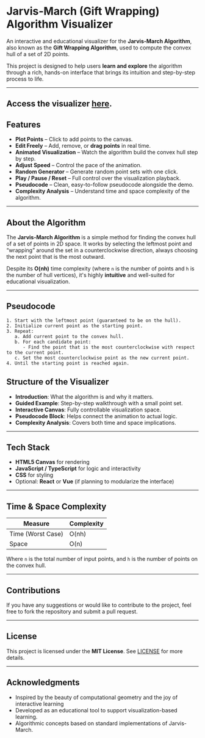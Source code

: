 # Jarvis-March (Gift Wrapping) Algorithm Visualizer

An interactive and educational visualizer for the **Jarvis-March Algorithm**, also known as the **Gift Wrapping Algorithm**, used to compute the convex hull of a set of 2D points.

This project is designed to help users **learn and explore** the algorithm through a rich, hands-on interface that brings its intuition and step-by-step process to life.

---

##  Access the visualizer [here](https://omjoshi119.github.io/Jarvis-March-Algorithm-Visualizer).

## Features

- **Plot Points** – Click to add points to the canvas.
- **Edit Freely** – Add, remove, or **drag points** in real time.
- **Animated Visualization** – Watch the algorithm build the convex hull step by step.
- **Adjust Speed** – Control the pace of the animation.
- **Random Generator** – Generate random point sets with one click.
- **Play / Pause / Reset** – Full control over the visualization playback.
- **Pseudocode** – Clean, easy-to-follow pseudocode alongside the demo.
- **Complexity Analysis** – Understand time and space complexity of the algorithm.

---

## About the Algorithm

The **Jarvis-March Algorithm** is a simple method for finding the convex hull of a set of points in 2D space. It works by selecting the leftmost point and “wrapping” around the set in a counterclockwise direction, always choosing the next point that is the most outward.

Despite its **O(nh)** time complexity (where `n` is the number of points and `h` is the number of hull vertices), it's highly **intuitive** and well-suited for educational visualization.

---


## Pseudocode

```
1. Start with the leftmost point (guaranteed to be on the hull).
2. Initialize current point as the starting point.
3. Repeat:
   a. Add current point to the convex hull.
   b. For each candidate point:
      - Find the point that is the most counterclockwise with respect to the current point.
   c. Set the most counterclockwise point as the new current point.
4. Until the starting point is reached again.
```

## Structure of the Visualizer

- **Introduction**: What the algorithm is and why it matters.
- **Guided Example**: Step-by-step walkthrough with a small point set.
- **Interactive Canvas**: Fully controllable visualization space.
- **Pseudocode Block**: Helps connect the animation to actual logic.
- **Complexity Analysis**: Covers both time and space implications.

---

## Tech Stack

- **HTML5 Canvas** for rendering
- **JavaScript / TypeScript** for logic and interactivity
- **CSS** for styling
- Optional: **React** or **Vue** (if planning to modularize the interface)

---

## Time & Space Complexity

| Measure           | Complexity       |
|------------------|------------------|
| Time (Worst Case) | O(nh)            |
| Space             | O(n)             |

Where `n` is the total number of input points, and `h` is the number of points on the convex hull.

---

## Contributions

If you have any suggestions or would like to contribute to the project, feel free to fork the repository and submit a pull request.

---

## License

This project is licensed under the **MIT License**. See [LICENSE](LICENSE) for more details.

---

## Acknowledgments

- Inspired by the beauty of computational geometry and the joy of interactive learning 
- Developed as an educational tool to support visualization-based learning.
- Algorithmic concepts based on standard implementations of Jarvis-March.

